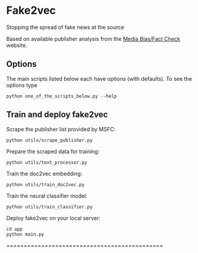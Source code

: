# Fake2vec

<!-- ![MacDown logo](http://macdown.uranusjr.com/static/images/logo-160.png) -->

Stopping the spread of fake news at the source

Based on available publisher analysis from the [Media Bias/Fact Check](http://www.mediabiasfactcheck.com) website.


Options
-----------------------------------------------------------------------------------------------
The main scripts listed below each have options (with defaults). To see the options type
```
python one_of_the_scripts_below.py --help
```

Train and deploy fake2vec
-----------------------------------------------------------------------------------------------
Scrape the publisher list provided by MSFC:
```
python utils/scrape_publisher.py
```

Prepare the scraped data for training:
```
python utils/text_processor.py
```

Train the doc2vec embedding:
```
python utils/train_doc2vec.py
```

Train the neural classifier model:
```
python utils/train_classifier.py
```

Deploy fake2vec on your local server:
```
cd app
python main.py
```
=============================================
